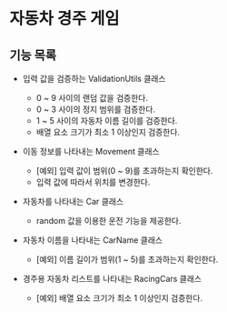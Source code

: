 # 자동차 경주 게임

## 기능 목록
- 입력 값을 검증하는 ValidationUtils 클래스
  - 0 ~ 9 사이의 랜덤 값을 검증한다.
  - 0 ~ 3 사이의 정지 범위를 검증한다.
  - 1 ~ 5 사이의 자동차 이름 길이를 검증한다.
  - 배열 요소 크기가 최소 1 이상인지 검증한다.
  
  
- 이동 정보를 나타내는 Movement 클래스
  - [예외] 입력 값이 범위(0 ~ 9)를 초과하는지 확인한다.
  - 입력 값에 따라서 위치를 변경한다.
  
    
- 자동차를 나타내는 Car 클래스
  - random 값을 이용한 운전 기능을 제공한다.
  
  
- 자동차 이름을 나타내는 CarName 클래스
  - [예외] 이름 길이가 범위(1 ~ 5)를 초과하는지 확인한다.
  

- 경주용 자동차 리스트를 나타내는 RacingCars 클래스
  - [예외] 배열 요소 크기가 최소 1 이상인지 검증한다.